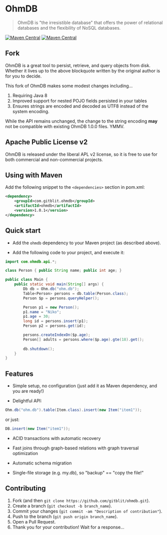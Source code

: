 OhmDB
=====

> OhmDB is "the irresistible database" that offers the power of relational databases and the flexibility of NoSQL databases.

[![Maven Central](http://img.shields.io/maven-central/v/com.gitblit.ohmdb/ohmdb.svg)](http://search.maven.org/#search|ga|1|com.gitblit.ohmdb)
[![Maven Central](https://img.shields.io/github/license/gitblit/ohmdb.svg)](http://www.apache.org/licenses/LICENSE-2.0.txt)

## Fork

OhmDB is a great tool to persist, retrieve, and query objects from disk.  Whether it lives up to the above blockquote written by the original author is for you to decide.

This fork of OhmDB makes some modest changes including...

1. Requiring Java 8
2. Improved support for nested POJO fields persisted in your tables
3. Ensures strings are encoded and decoded as UTF8 instead of the system encoding.

While the API remains unchanged, the change to the string encoding **may** not be compatible with existing OhmDB 1.0.0 files. YMMV.

## Apache Public License v2

OhmDB is released under the liberal APL v2 license, so it is free to use for both commercial and non-commercial projects.

## Using with Maven

Add the following snippet to the `<dependencies>` section in pom.xml:

```xml
<dependency>
    <groupId>com.gitblit.ohmdb</groupId>
    <artifactId>ohmdb</artifactId>
    <version>1.0.1</version>
</dependency>
```

## Quick start

* Add the `ohmdb` dependency to your Maven project (as described above).

* Add the following code to your project, and execute it:
 
```java
import com.ohmdb.api.*;

class Person { public String name; public int age; }

public class Main {
	public static void main(String[] args) {
		Db db = Ohm.db("ohm.db");
		Table<Person> persons = db.table(Person.class);
		Person $p = persons.queryHelper();

		Person p1 = new Person();
		p1.name = "Niko";
		p1.age = 30;
		long id = persons.insert(p1);
		Person p2 = persons.get(id);

		persons.createIndexOn($p.age);
		Person[] adults = persons.where($p.age).gte(18).get();
      
        db.shutdown();
	}
}
```

## Features

* Simple setup, no configuration (just add it as Maven dependency, and you are ready!)

* Delightful API:

```java
Ohm.db("ohm.db").table(Item.class).insert(new Item("item1"));
``` 

or just:

```java
DB.insert(new Item("item1"));
```

* ACID transactions with automatic recovery

* Fast joins through graph-based relations with graph traversal optimization 

* Automatic schema migration

* Single-file storage (e.g. my.db), so "backup" == "copy the file!"

## Contributing

1. Fork (and then `git clone https://github.com/gitblit/ohmdb.git`).
2. Create a branch (`git checkout -b branch_name`).
3. Commit your changes (`git commit -am "Description of contribution"`).
4. Push to the branch (`git push origin branch_name`).
5. Open a Pull Request.
6. Thank you for your contribution! Wait for a response...
